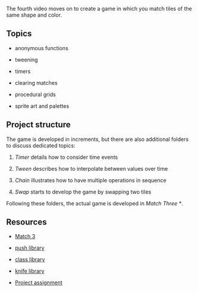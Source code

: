 The fourth video moves on to create a game in which you match tiles of the same shape and color.

## Topics

- anonymous functions

- tweening

- timers

- clearing matches

- procedural grids

- sprite art and palettes

## Project structure

The game is developed in increments, but there are also additional folders to discuss dedicated topics:

1. _Timer_ details how to consider time events

2. _Tween_ describes how to interpolate between values over time

3. _Chain_ illustrates how to have multiple operations in sequence

4. _Swap_ starts to develop the game by swapping two tiles

Following these folders, the actual game is developed in _Match Three \*_.

## Resources

- [Match 3](https://youtu.be/64TbMmCgRv0)

- [push library](https://github.com/Ulydev/push)

- [class library](https://github.com/vrld/hump/blob/master/class.lua)

- [knife library](https://github.com/airstruck/knife)

- [Project assignment](https://docs.cs50.net/ocw/games/assignments/3/assignment3.html)
